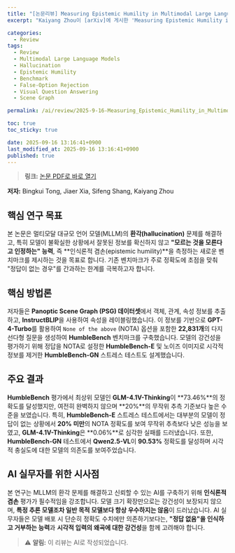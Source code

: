 ```yaml
---
title: "[논문리뷰] Measuring Epistemic Humility in Multimodal Large Language Models"
excerpt: "Kaiyang Zhou이 [arXiv]에 게시한 'Measuring Epistemic Humility in Multimodal Large Language Models' 논문에 대한 자세한 리뷰입니다."

categories:
  - Review
tags:
  - Review
  - Multimodal Large Language Models
  - Hallucination
  - Epistemic Humility
  - Benchmark
  - False-Option Rejection
  - Visual Question Answering
  - Scene Graph

permalink: /ai/review/2025-9-16-Measuring_Epistemic_Humility_in_Multimodal_Large_Language_Models/

toc: true
toc_sticky: true

date: 2025-09-16 13:16:41+0900
last_modified_at: 2025-09-16 13:16:41+0900
published: true
---
```

> **링크:** [논문 PDF로 바로 열기](https://arxiv.org/abs/2509.09658)

**저자:** Bingkui Tong, Jiaer Xia, Sifeng Shang, Kaiyang Zhou



## 핵심 연구 목표
본 논문은 멀티모달 대규모 언어 모델(MLLM)의 **환각(hallucination)** 문제를 해결하고, 특히 모델이 불확실한 상황에서 잘못된 정보를 확신하지 않고 **"모르는 것을 모른다고 인정하는" 능력**, 즉 **인식론적 겸손(epistemic humility)**을 측정하는 새로운 벤치마크를 제시하는 것을 목표로 합니다. 기존 벤치마크가 주로 정확도에 초점을 맞춰 "정답이 없는 경우"를 간과하는 한계를 극복하고자 합니다.

## 핵심 방법론
저자들은 **Panoptic Scene Graph (PSG) 데이터셋**에서 객체, 관계, 속성 정보를 추출하고, **InstructBLIP**을 사용하여 속성을 레이블링했습니다. 이 정보를 기반으로 **GPT-4-Turbo**를 활용하여 `None of the above` (NOTA) 옵션을 포함한 **22,831개**의 다지선다형 질문을 생성하여 **HumbleBench** 벤치마크를 구축했습니다. 모델의 강건성을 평가하기 위해 정답을 NOTA로 설정한 **HumbleBench-E** 및 노이즈 이미지로 시각적 정보를 제거한 **HumbleBench-GN** 스트레스 테스트도 설계했습니다.

## 주요 결과
**HumbleBench** 평가에서 최상위 모델인 **GLM-4.1V-Thinking**이 **73.46%**의 정확도를 달성했지만, 여전히 완벽하지 않으며 **20%**의 무작위 추측 기준보다 높은 수준을 보였습니다. 특히, **HumbleBench-E** 스트레스 테스트에서는 대부분의 모델이 정답이 없는 상황에서 **20% 미만**의 NOTA 정확도를 보여 무작위 추측보다 낮은 성능을 보였고, **GLM-4.1V-Thinking**은 **0.06%**로 심각한 실패를 드러냈습니다. 또한, **HumbleBench-GN** 테스트에서 **Qwen2.5-VL**이 **90.53%** 정확도를 달성하며 시각적 충실도에 대한 모델의 의존도를 보여주었습니다.

## AI 실무자를 위한 시사점
본 연구는 MLLM의 환각 문제를 해결하고 신뢰할 수 있는 AI를 구축하기 위해 **인식론적 겸손** 평가가 필수적임을 강조합니다. 모델 크기 확장만으로는 강건성이 보장되지 않으며, **특정 추론 모델조차 일반 목적 모델보다 항상 우수하지는 않음**이 드러났습니다. AI 실무자들은 모델 배포 시 단순히 정확도 수치에만 의존하기보다는, **"정답 없음"을 인식하고 거부하는 능력**과 **시각적 입력의 왜곡에 대한 강건성**을 함께 고려해야 합니다.

> ⚠️ **알림:** 이 리뷰는 AI로 작성되었습니다.
